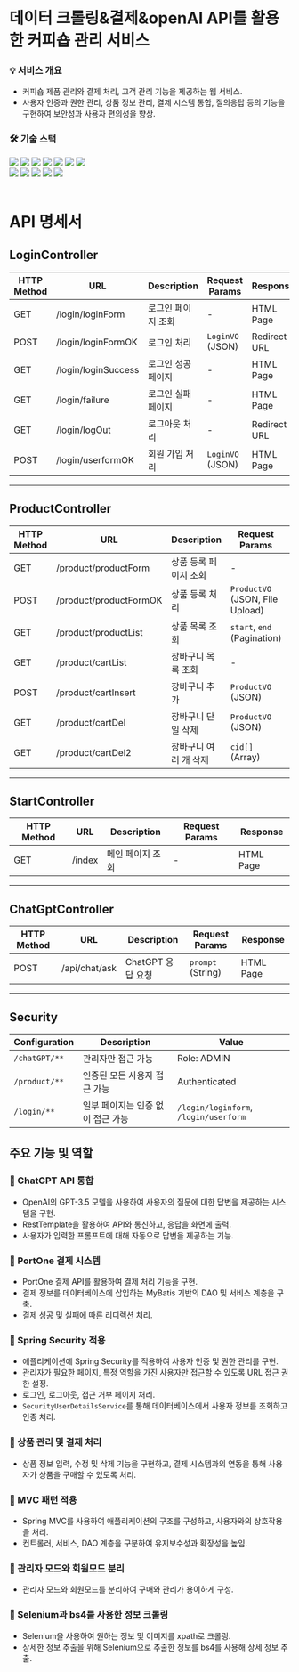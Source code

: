 # 데이터 크롤링&결제&openAI API를 활용한 커피숍 관리 서비스 

### 💡 서비스 개요
- 커피숍 제품 관리와 결제 처리, 고객 관리 기능을 제공하는 웹 서비스.
- 사용자 인증과 권한 관리, 상품 정보 관리, 결제 시스템 통합, 질의응답 등의 기능을 구현하여 보안성과 사용자 편의성을 향상.

### 🛠️ 기술 스택
</div>
    <div style="text-align: left;">
    <div> <img src="https://img.shields.io/badge/Java-007396?style=flat-square&logo=Java&logoColor=white">
          <img src="https://img.shields.io/badge/Spring Boot-6DB33F?style=flat-square&logo=Spring Boot&logoColor=white">
          <img src="https://img.shields.io/badge/Spring Security-6DB33F?style=flat-square&logo=Spring Security&logoColor=white">
          <img src="https://img.shields.io/badge/Mybatis-003496?style=flat-square&logo=Mybatis&logoColor=white">
          <img src="https://img.shields.io/badge/OpenAPI-004596?style=flat-square&logo=OpenAPI&logoColor=white">
          <img src="https://img.shields.io/badge/Python-3776AB?style=flat&logo=Python&logoColor=white">
          <img src="https://img.shields.io/badge/Selenium-43B02A?style=flat&logo=Selenium&logoColor=white">
          <br>
          <img src="https://img.shields.io/badge/Javascript-F7DF1E?style=flat-square&logo=Javascript&logoColor=white">
          <img src="https://img.shields.io/badge/CSS3-1572B6?style=flat-square&logo=CSS3&logoColor=white">
          <img src="https://img.shields.io/badge/HTML5-E34F26?style=flat-square&logo=HTML5&logoColor=white">
          <img src="https://img.shields.io/badge/Oracle-F80000?style=flat-square&logo=Oracle&logoColor=white">
          <img src="https://img.shields.io/badge/Github-181717?style=flat-square&logo=Github&logoColor=white">
          </div>
    </div>
<br>

# API 명세서

## LoginController

| HTTP Method | URL                 | Description              | Request Params             | Response      |
|-------------|---------------------|--------------------------|----------------------------|---------------|
| GET         | /login/loginForm    | 로그인 페이지 조회       | -                          | HTML Page     |
| POST        | /login/loginFormOK  | 로그인 처리              | `LoginVO` (JSON)           | Redirect URL |
| GET         | /login/loginSuccess | 로그인 성공 페이지       | -                          | HTML Page     |
| GET         | /login/failure      | 로그인 실패 페이지       | -                          | HTML Page     |
| GET         | /login/logOut       | 로그아웃 처리            | -                          | Redirect URL |
| POST        | /login/userformOK   | 회원 가입 처리           | `LoginVO` (JSON)           | HTML Page     |

---

## ProductController

| HTTP Method | URL                   | Description              | Request Params                  | Response         |
|-------------|-----------------------|--------------------------|---------------------------------|------------------|
| GET         | /product/productForm  | 상품 등록 페이지 조회     | -                               | HTML Page        |
| POST        | /product/productFormOK| 상품 등록 처리            | `ProductVO` (JSON, File Upload)| Redirect URL     |
| GET         | /product/productList  | 상품 목록 조회            | `start`, `end` (Pagination)    | HTML Page        |
| GET         | /product/cartList     | 장바구니 목록 조회        | -                               | HTML Page        |
| POST        | /product/cartInsert   | 장바구니 추가            | `ProductVO` (JSON)             | Redirect URL     |
| GET         | /product/cartDel      | 장바구니 단일 삭제        | `ProductVO` (JSON)             | HTML Page        |
| GET         | /product/cartDel2     | 장바구니 여러 개 삭제    | `cid[]` (Array)                | HTML Page        |

---

## StartController

| HTTP Method | URL       | Description          | Request Params | Response      |
|-------------|-----------|----------------------|----------------|---------------|
| GET         | /index    | 메인 페이지 조회     | -              | HTML Page     |

---

## ChatGptController

| HTTP Method | URL          | Description               | Request Params         | Response      |
|-------------|--------------|---------------------------|------------------------|---------------|
| POST        | /api/chat/ask| ChatGPT 응답 요청         | `prompt` (String)      | HTML Page     |

---

## Security

| Configuration | Description                      | Value                              |
|---------------|----------------------------------|------------------------------------|
| `/chatGPT/**` | 관리자만 접근 가능               | Role: ADMIN                       |
| `/product/**` | 인증된 모든 사용자 접근 가능    | Authenticated                     |
| `/login/**`   | 일부 페이지는 인증 없이 접근 가능 | `/login/loginform`, `/login/userform` |



## 주요 기능 및 역할
### 📝 ChatGPT API 통합
- OpenAI의 GPT-3.5 모델을 사용하여 사용자의 질문에 대한 답변을 제공하는 시스템을 구현.
- RestTemplate을 활용하여 API와 통신하고, 응답을 화면에 출력.
- 사용자가 입력한 프롬프트에 대해 자동으로 답변을 제공하는 기능.

### 📝 PortOne 결제 시스템
- PortOne 결제 API를 활용하여 결제 처리 기능을 구현.
- 결제 정보를 데이터베이스에 삽입하는 MyBatis 기반의 DAO 및 서비스 계층을 구축.
- 결제 성공 및 실패에 따른 리디렉션 처리.

### 📝 Spring Security 적용
- 애플리케이션에 Spring Security를 적용하여 사용자 인증 및 권한 관리를 구현.
- 관리자가 필요한 페이지, 특정 역할을 가진 사용자만 접근할 수 있도록 URL 접근 권한 설정.
- 로그인, 로그아웃, 접근 거부 페이지 처리.
- `SecurityUserDetailsService`를 통해 데이터베이스에서 사용자 정보를 조회하고 인증 처리.

### 📝 상품 관리 및 결제 처리
- 상품 정보 입력, 수정 및 삭제 기능을 구현하고, 결제 시스템과의 연동을 통해 사용자가 상품을 구매할 수 있도록 처리.
  
### 📝 MVC 패턴 적용
- Spring MVC를 사용하여 애플리케이션의 구조를 구성하고, 사용자와의 상호작용을 처리.
- 컨트롤러, 서비스, DAO 계층을 구분하여 유지보수성과 확장성을 높임.

### 📝 관리자 모드와 회원모드 분리
- 관리자 모드와 회원모드를 분리하여 구매와 관리가 용이하게 구성.


### 📝 Selenium과 bs4를 사용한 정보 크롤링
- Selenium을 사용하여 원하는 정보 및 이미지를 xpath로 크롤링.
- 상세한 정보 추출을 위해 Selenium으로 추출한 정보를 bs4를 사용해 상세 정보 추출.

